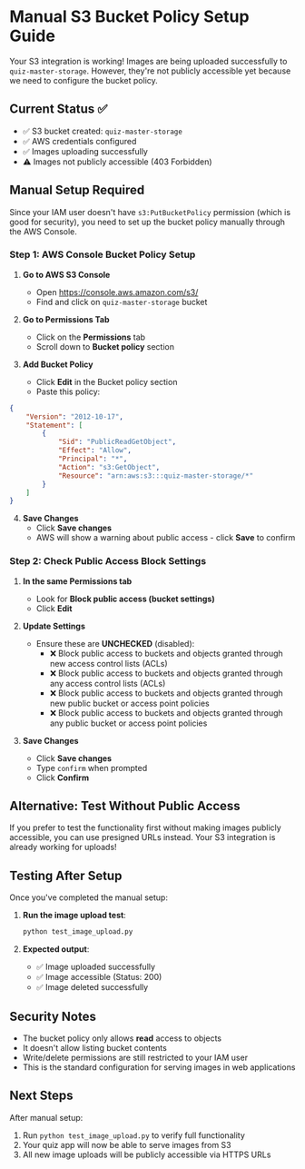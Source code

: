 # Manual S3 Bucket Policy Setup Guide

Your S3 integration is working! Images are being uploaded successfully to `quiz-master-storage`. However, they're not publicly accessible yet because we need to configure the bucket policy.

## Current Status ✅
- ✅ S3 bucket created: `quiz-master-storage`
- ✅ AWS credentials configured
- ✅ Images uploading successfully
- ⚠️ Images not publicly accessible (403 Forbidden)

## Manual Setup Required

Since your IAM user doesn't have `s3:PutBucketPolicy` permission (which is good for security), you need to set up the bucket policy manually through the AWS Console.

### Step 1: AWS Console Bucket Policy Setup

1. **Go to AWS S3 Console**
   - Open https://console.aws.amazon.com/s3/
   - Find and click on `quiz-master-storage` bucket

2. **Go to Permissions Tab**
   - Click on the **Permissions** tab
   - Scroll down to **Bucket policy** section

3. **Add Bucket Policy**
   - Click **Edit** in the Bucket policy section
   - Paste this policy:

```json
{
    "Version": "2012-10-17",
    "Statement": [
        {
            "Sid": "PublicReadGetObject",
            "Effect": "Allow",
            "Principal": "*",
            "Action": "s3:GetObject",
            "Resource": "arn:aws:s3:::quiz-master-storage/*"
        }
    ]
}
```

4. **Save Changes**
   - Click **Save changes**
   - AWS will show a warning about public access - click **Save** to confirm

### Step 2: Check Public Access Block Settings

1. **In the same Permissions tab**
   - Look for **Block public access (bucket settings)**
   - Click **Edit**

2. **Update Settings**
   - Ensure these are **UNCHECKED** (disabled):
     - ❌ Block public access to buckets and objects granted through new access control lists (ACLs)
     - ❌ Block public access to buckets and objects granted through any access control lists (ACLs)
     - ❌ Block public access to buckets and objects granted through new public bucket or access point policies
     - ❌ Block public access to buckets and objects granted through any public bucket or access point policies

3. **Save Changes**
   - Click **Save changes**
   - Type `confirm` when prompted
   - Click **Confirm**

## Alternative: Test Without Public Access

If you prefer to test the functionality first without making images publicly accessible, you can use presigned URLs instead. Your S3 integration is already working for uploads!

## Testing After Setup

Once you've completed the manual setup:

1. **Run the image upload test**:
   ```bash
   python test_image_upload.py
   ```

2. **Expected output**:
   - ✅ Image uploaded successfully
   - ✅ Image accessible (Status: 200)
   - ✅ Image deleted successfully

## Security Notes

- The bucket policy only allows **read** access to objects
- It doesn't allow listing bucket contents
- Write/delete permissions are still restricted to your IAM user
- This is the standard configuration for serving images in web applications

## Next Steps

After manual setup:
1. Run `python test_image_upload.py` to verify full functionality
2. Your quiz app will now be able to serve images from S3
3. All new image uploads will be publicly accessible via HTTPS URLs 